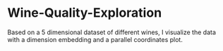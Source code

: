 # Wine-Quality-Exploration
Based on a 5 dimensional dataset of different wines, I visualize the data with a dimension embedding and a parallel coordinates plot.
